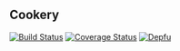 ## Cookery

[![Build Status](https://travis-ci.org/sirech/cookery2.svg?branch=master)](https://travis-ci.org/sirech/cookery2) [![Coverage Status](https://coveralls.io/repos/github/sirech/cookery2/badge.svg?branch=master)](https://coveralls.io/github/sirech/cookery2?branch=master) [![Depfu](https://badges.depfu.com/badges/b2fa8aea1c7b196c0bac37107d221228/count.svg)](https://depfu.com/github/sirech/cookery2-backend)
